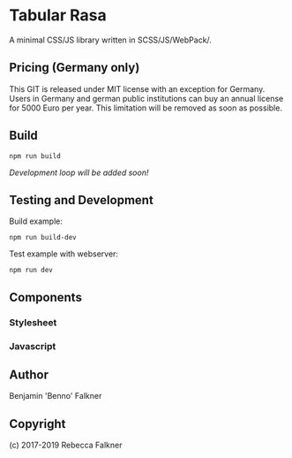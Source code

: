 # Tabular Rasa

A minimal CSS/JS library written in SCSS/JS/WebPack/.

## Pricing (Germany only)

This GIT is released under MIT license with an exception for Germany.
Users in Germany and german public institutions can buy an annual
license for 5000 Euro per year. This limitation will be removed as soon as possible.  

## Build

```
npm run build
```

_Development loop will be added soon!_

## Testing and Development

Build example:
```
npm run build-dev
```

Test example with webserver:
```
npm run dev
```


## Components

### Stylesheet
### Javascript

## Author
Benjamin 'Benno' Falkner

## Copyright
(c) 2017-2019 Rebecca Falkner
